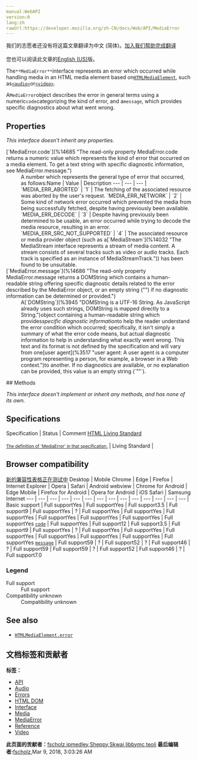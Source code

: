 ```yaml
---
manual:WebAPI
version:0
lang:zh
rawUrl:https://developer.mozilla.org/zh-CN/docs/Web/API/MediaError
---
```




<bdi>我们的志愿者还没有将这篇文章翻译为<bdi>中文 (简体)</bdi>。[加入我们帮助完成翻译](%14683 "")<br></br>您也可以阅读此文章的[English (US)](%14684 "")版。</bdi>






The`**MediaError**`interface represents an error which occurred while handling media in an HTML media element based on[`HTMLMediaElement`](%13228 "The HTMLMediaElement interface adds to HTMLElement the properties and methods needed to support basic media-related capabilities that are common to audio and video."), such as[`<audio>`](%13227 "The HTML <audio> element is used to embed sound content in documents. It may contain one or more audio sources, represented using the src attribute or the <source> element: the browser will choose the most suitable one. It can also be the destination for streamed media, using a MediaStream.")or[`<video>`](%13226 "The HTML Video element (<video>) embeds a media player which supports video playback into the document.").



A`MediaError`object describes the error in general terms using a numeric`code`categorizing the kind of error, and a`message`, which provides specific diagnostics about what went wrong.


## Properties<a name="Properties"></a>


<em>This interface doesn&#39;t inherit any properties.</em>

<dl><dt>[`MediaError.code`](%14685 "The read-only property MediaError.code returns a numeric value which represents the kind of error that occurred on a media element. To get a text string with specific diagnostic information, see MediaError.message.")</dt><dd>A number which represents the general type of error that occurred, as follows:Name | Value | Description 
 ---  |  ---  |  ---  | 
`MEDIA_ERR_ABORTED` | `1` | The fetching of the associated resource was aborted by the user&#39;s request. 
`MEDIA_ERR_NETWORK` | `2` | Some kind of network error occurred which prevented the media from being successfully fetched, despite having previously been available. 
`MEDIA_ERR_DECODE` | `3` | Despite having previously been determined to be usable, an error occurred while trying to decode the media resource, resulting in an error. 
`MEDIA_ERR_SRC_NOT_SUPPORTED` | `4` | The associated resource or media provider object (such as a[`MediaStream`](%14032 "The MediaStream interface represents a stream of media content. A stream consists of several tracks such as video or audio tracks. Each track is specified as an instance of MediaStreamTrack.")) has been found to be unsuitable. 

</dd><dt>[`MediaError.message`](%14686 "The read-only property MediaError.message returns a DOMString which contains a human-readable string offering specific diagnostic details related to the error described by the MediaError object, or an empty string ("") if no diagnostic information can be determined or provided.")</dt><dd>A[`DOMString`](%3945 "DOMString is a UTF-16 String. As JavaScript already uses such strings, DOMString is mapped directly to a String.")object containing a human-readable string which provides<em>specific diagnostic information</em>to help the reader understand the error condition which occurred; specifically, it isn&#39;t simply a summary of what the error code means, but actual diagnostic information to help in understanding what exactly went wrong. This text and its format is not defined by the specification and will vary from one[user agent](%3517 "user agent: A user agent is a computer program representing a person, for example, a browser in a Web context.")to another. If no diagnostics are available, or no explanation can be provided, this value is an empty string (`""`).</dd></dl>
## Methods<a name="Methods"></a>


<em>This interface doesn&#39;t implement or inherit any methods, and has none of its own.</em>


## Specifications<a name="Specifications"></a>
Specification | Status | Comment 
[HTML Living Standard<br></br><small>The definition of &#39;MediaError&#39; in that specification.</small>](%14687 "") | Living Standard |  


## Browser compatibility<a name="Browser_compatibility"></a>
[新的兼容性表格正在测试中<i></i>](%3360 "")
<abbr>Desktop<i></i></abbr> | <abbr>Mobile<i></i></abbr> 
<abbr>Chrome<i></i></abbr> | <abbr>Edge<i></i></abbr> | <abbr>Firefox<i></i></abbr> | <abbr>Internet Explorer<i></i></abbr> | <abbr>Opera<i></i></abbr> | <abbr>Safari<i></i></abbr> | <abbr>Android webview<i></i></abbr> | <abbr>Chrome for Android<i></i></abbr> | <abbr>Edge Mobile<i></i></abbr> | <abbr>Firefox for Android<i></i></abbr> | <abbr>Opera for Android<i></i></abbr> | <abbr>iOS Safari<i></i></abbr> | <abbr>Samsung Internet<i></i></abbr> 
 ---  |  ---  |  ---  |  ---  |  ---  |  ---  |  ---  |  ---  |  ---  |  ---  |  ---  |  ---  |  ---  |  ---  | 
Basic support | <abbr>Full support</abbr>Yes | <abbr>Full support</abbr>Yes | <abbr>Full support</abbr>3.5 | <abbr>Full support</abbr>9 | <abbr>Full support</abbr>Yes | <abbr>?</abbr> | <abbr>Full support</abbr>Yes | <abbr>Full support</abbr>Yes | <abbr>Full support</abbr>Yes | <abbr>Full support</abbr>Yes | <abbr>Full support</abbr>Yes | <abbr>Full support</abbr>Yes | <abbr>Full support</abbr>Yes 
[`code`](%14688 "") | <abbr>Full support</abbr>Yes | <abbr>Full support</abbr>12 | <abbr>Full support</abbr>3.5 | <abbr>Full support</abbr>9 | <abbr>Full support</abbr>Yes | <abbr>?</abbr> | <abbr>Full support</abbr>Yes | <abbr>Full support</abbr>Yes | <abbr>Full support</abbr>Yes | <abbr>Full support</abbr>Yes | <abbr>Full support</abbr>Yes | <abbr>Full support</abbr>Yes | <abbr>Full support</abbr>Yes 
[`message`](%14689 "") | <abbr>Full support</abbr>59 | <abbr>?</abbr> | <abbr>Full support</abbr>52 | <abbr>?</abbr> | <abbr>Full support</abbr>46 | <abbr>?</abbr> | <abbr>Full support</abbr>59 | <abbr>Full support</abbr>59 | <abbr>?</abbr> | <abbr>Full support</abbr>52 | <abbr>Full support</abbr>46 | <abbr>?</abbr> | <abbr>Full support</abbr>7.0 


### Legend<a name="Legend"></a>
<dl><dt><abbr>Full support</abbr></dt><dd>Full support</dd><dt><abbr>Compatibility unknown</abbr></dt><dd>Compatibility unknown</dd></dl>

## See also<a name="See_also"></a>

* [`HTMLMediaElement.error`](%14690 "The HTMLMediaElement.error is the MediaError object for the most recent error, or null if there has not been an error. When an error event is received by the element, you can determine details about what happened by examining this object.")



## 文档标签和贡献者
**标签：**
* [API](%50 "")
* [Audio](%3822 "")
* [Errors](%14691 "")
* [HTML DOM](%6889 "")
* [Interface](%3380 "")
* [Media](%3827 "")
* [MediaError](%14692 "")
* [Reference](%3381 "")
* [Video](%4182 "")

**此页面的贡献者：**[fscholz](%60 ""),[jpmedley](%3413 ""),[Sheppy](%405 ""),[Skwai](%14693 ""),[libbymc](%5110 ""),[teoli](%160 "")
**最后编辑者:**[fscholz](%60 ""),<time>Mar 9, 2018, 3:03:26 AM</time>


